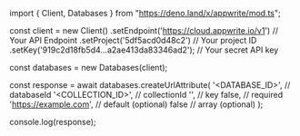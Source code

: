 import { Client, Databases } from "https://deno.land/x/appwrite/mod.ts";

const client = new Client()
    .setEndpoint('https://cloud.appwrite.io/v1') // Your API Endpoint
    .setProject('5df5acd0d48c2') // Your project ID
    .setKey('919c2d18fb5d4...a2ae413da83346ad2'); // Your secret API key

const databases = new Databases(client);

const response = await databases.createUrlAttribute(
    '<DATABASE_ID>', // databaseId
    '<COLLECTION_ID>', // collectionId
    '', // key
    false, // required
    'https://example.com', // default (optional)
    false // array (optional)
);

console.log(response);
